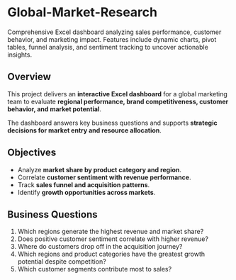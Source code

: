 # Global-Market-Research
Comprehensive Excel dashboard analyzing sales performance, customer behavior, and marketing impact. Features include dynamic charts, pivot tables, funnel analysis, and sentiment tracking to uncover actionable insights.

## Overview
This project delivers an **interactive Excel dashboard** for a global marketing team to evaluate **regional performance, brand competitiveness, customer behavior, and market potential**. 

The dashboard answers key business questions and supports **strategic decisions for market entry and resource allocation**.

## Objectives
- Analyze **market share by product category and region**.
- Correlate **customer sentiment with revenue performance**.
- Track **sales funnel and acquisition patterns**.
- Identify **growth opportunities across markets**.

## Business Questions
1. Which regions generate the highest revenue and market share?
2. Does positive customer sentiment correlate with higher revenue?
3. Where do customers drop off in the acquisition journey?
4. Which regions and product categories have the greatest growth potential despite competition?
5. Which customer segments contribute most to sales?


